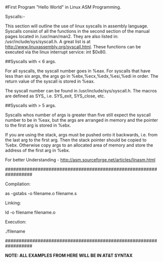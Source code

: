 #First Program "Hello World" in Linux ASM Programming.



Syscalls:-

This section will outline the use of linux syscalls in assembly language. Syscalls consist of all the functions in the second section of the manual pages located in /usr/man/man2. They are also listed in: /usr/include/sys/syscall.h. A great list is at http://www.linuxassembly.org/syscall.html. These functions can be executed via the linux interrupt service: int $0x80.

##Syscalls with < 6 args.

For all syscalls, the syscall number goes in %eax. For syscalls that have less than six args, the args go in %ebx,%ecx,%edx,%esi,%edi in order. The return value of the syscall is stored in %eax.

The syscall number can be found in /usr/include/sys/syscall.h. The macros are defined as SYS_<syscall name> i.e. SYS_exit, SYS_close, etc. 


##Syscalls with > 5 args.

Syscalls whos number of args is greater than five still expect the syscall number to be in %eax, but the args are arranged in memory and the pointer to the first arg is stored in %ebx.

If you are using the stack, args must be pushed onto it backwards, i.e. from the last arg to the first arg. Then the stack pointer should be copied to %ebx. Otherwise copy args to an allocated area of memory and store the address of the first arg in %ebx.

For better Understanding - http://asm.sourceforge.net/articles/linasm.html

##################################################################

Compilation:

as -gstabs -o filename.o filename.s

Linking:

ld -o filename filename.o

Execution:

./filename

##################################################################

**NOTE: ALL EXAMPLES FROM HERE WILL BE IN AT&T SYNTAX**
